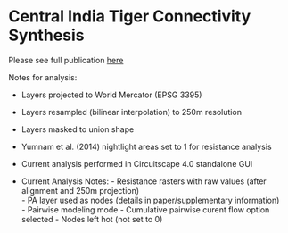 # Central India Tiger Connectivity Synthesis

Please see full publication [here](https://doi.org/10.1111/cobi.13909)

Notes for analysis:

  - Layers projected to World Mercator (EPSG 3395)
  
  - Layers resampled (bilinear interpolation) to 250m resolution
  
  - Layers masked to union shape
  
  - Yumnam et al. (2014) nightlight areas set to 1 for resistance analysis
  
  - Current analysis performed in Circuitscape 4.0 standalone GUI  
  
  - Current Analysis Notes:
    	- Resistance rasters with raw values (after alignment and 250m projection)     	
    	- PA layer used as nodes (details in paper/supplementary information)     	
    	- Pairwise modeling mode 
    	- Cumulative pairwise curent flow option selected 
    	- Nodes left hot (not set to 0) 
